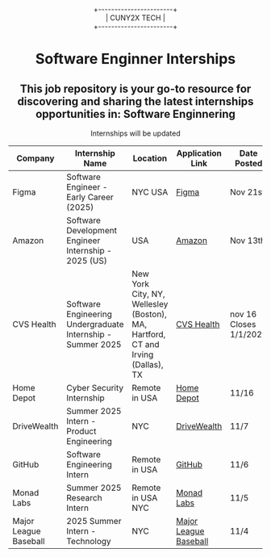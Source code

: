 <div align="center">
  
+-----------------------+  
|      CUNY2X TECH       |  
+-----------------------+

</div>


<div style="text-align:center" >
<h1 style="text-align:center">Software Enginner Interships</h1>
<h2>This job repository is your go-to resource for discovering and sharing the latest internships opportunities in: Software Enginnering
</h2>
<p>Internships will be updated</p>
</div>

| Company          | Internship Name                 | Location       | Application Link                                                  |Date Posted
|------------------|---------------------------------|----------------|-------------------------------------------------------------------|-----------------------
|Figma|Software Engineer - Early Career (2025)|NYC USA|[Figma](https://jobright.ai/jobs/info/673f02d4d651f76d9b3f66b1?utm_source=1023&utm_campaign=DavidChen)|Nov 21st|
|Amazon|Software Development Engineer Internship - 2025 (US)|USA|[Amazon](https://amazon.jobs/en/jobs/2808739/software-development-engineer-internship-2025-us)|Nov 13th|
|CVS Health|Software Engineering Undergraduate Internship - Summer 2025|New York City, NY, Wellesley (Boston), MA, Hartford, CT and Irving (Dallas), TX|[CVS Health](https://jobs.cvshealth.com/us/en/job/R0409095/Software-Engineering-Undergraduate-Internship-Summer-2025)|nov 16 Closes 1/1/2025|
|Home Depot|Cyber Security Internship|Remote in USA|[Home Depot](https://lnkd.in/eQ94uSdw)|11/16|
|DriveWealth|Summer 2025 Intern - Product Engineering|NYC|[DriveWealth](https://boards.greenhouse.io/drivewealth/jobs/6256777003?utm_source=Simplify&ref=Simplify)|11/7|
|GitHub|Software Engineering Intern|Remote in USA|[GitHub](https://githubinc.jibeapply.com/jobs/3569?lang=en-us&icims=1&utm_source=Simplify&ref=Simplify)|11/6|
|Monad Labs|Summer 2025 Research Intern|	Remote in USA NYC|[Monad Labs](https://job-boards.greenhouse.io/monad/jobs/4493910005?utm_source=Simplify&ref=Simplify)|11/5|
|Major League Baseball        | 2025 Summer Intern - Technology           | NYC     | [Major League Baseball](https://boards.greenhouse.io/drivewealth/jobs/6256736003?utm_source=Simplify&ref=Simplify)|11/4|






